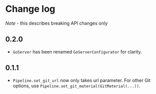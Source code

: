 # Change log

*Note* - this describes breaking API changes only

## 0.2.0

* `GoServer` has been renamed `GoServerConfigurator` for clarity.

## 0.1.1

* `Pipeline.set_git_url` now only takes url parameter. For other Git options, use `Pipeline.set_git_material(GitMaterial(...))`.
